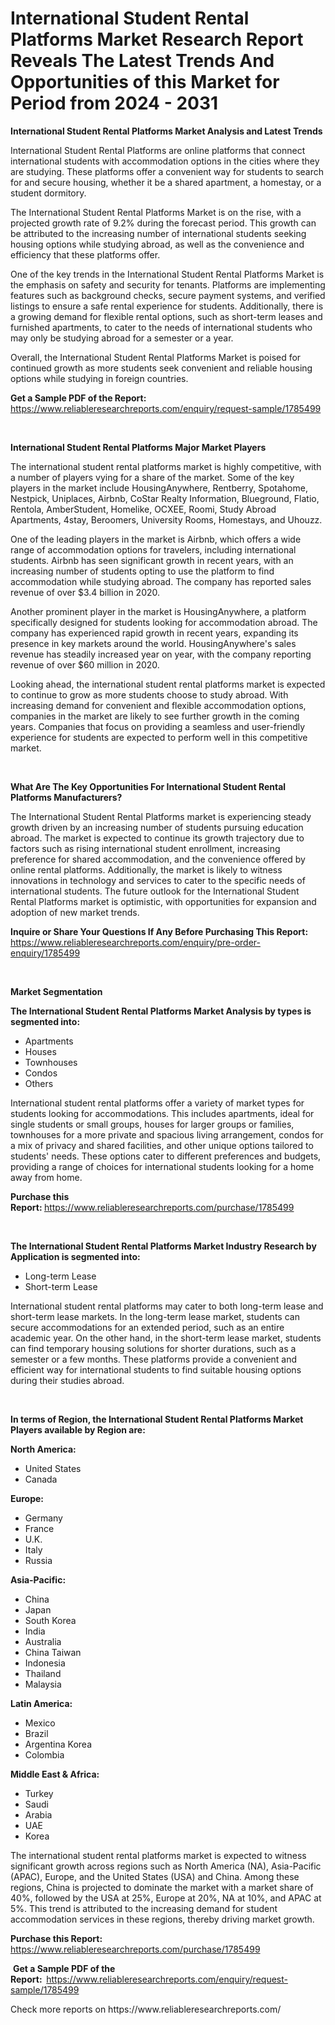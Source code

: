<p><h1>International Student Rental Platforms Market Research Report Reveals The Latest Trends And Opportunities of this Market for Period from 2024 - 2031</h1></p><p><strong>International Student Rental Platforms Market Analysis and Latest Trends</strong></p>
<p><p>International Student Rental Platforms are online platforms that connect international students with accommodation options in the cities where they are studying. These platforms offer a convenient way for students to search for and secure housing, whether it be a shared apartment, a homestay, or a student dormitory.</p><p>The International Student Rental Platforms Market is on the rise, with a projected growth rate of 9.2% during the forecast period. This growth can be attributed to the increasing number of international students seeking housing options while studying abroad, as well as the convenience and efficiency that these platforms offer.</p><p>One of the key trends in the International Student Rental Platforms Market is the emphasis on safety and security for tenants. Platforms are implementing features such as background checks, secure payment systems, and verified listings to ensure a safe rental experience for students. Additionally, there is a growing demand for flexible rental options, such as short-term leases and furnished apartments, to cater to the needs of international students who may only be studying abroad for a semester or a year.</p><p>Overall, the International Student Rental Platforms Market is poised for continued growth as more students seek convenient and reliable housing options while studying in foreign countries.</p></p>
<p><strong>Get a Sample PDF of the Report:&nbsp;</strong> <a href="https://www.reliableresearchreports.com/enquiry/request-sample/1785499">https://www.reliableresearchreports.com/enquiry/request-sample/1785499</a></p>
<p>&nbsp;</p>
<p><strong>International Student Rental Platforms Major Market Players</strong></p>
<p><p>The international student rental platforms market is highly competitive, with a number of players vying for a share of the market. Some of the key players in the market include HousingAnywhere, Rentberry, Spotahome, Nestpick, Uniplaces, Airbnb, CoStar Realty Information, Blueground, Flatio, Rentola, AmberStudent, Homelike, OCXEE, Roomi, Study Abroad Apartments, 4stay, Beroomers, University Rooms, Homestays, and Uhouzz.</p><p>One of the leading players in the market is Airbnb, which offers a wide range of accommodation options for travelers, including international students. Airbnb has seen significant growth in recent years, with an increasing number of students opting to use the platform to find accommodation while studying abroad. The company has reported sales revenue of over $3.4 billion in 2020.</p><p>Another prominent player in the market is HousingAnywhere, a platform specifically designed for students looking for accommodation abroad. The company has experienced rapid growth in recent years, expanding its presence in key markets around the world. HousingAnywhere's sales revenue has steadily increased year on year, with the company reporting revenue of over $60 million in 2020.</p><p>Looking ahead, the international student rental platforms market is expected to continue to grow as more students choose to study abroad. With increasing demand for convenient and flexible accommodation options, companies in the market are likely to see further growth in the coming years. Companies that focus on providing a seamless and user-friendly experience for students are expected to perform well in this competitive market.</p></p>
<p>&nbsp;</p>
<p><strong>What Are The Key Opportunities For International Student Rental Platforms Manufacturers?</strong></p>
<p><p>The International Student Rental Platforms market is experiencing steady growth driven by an increasing number of students pursuing education abroad. The market is expected to continue its growth trajectory due to factors such as rising international student enrollment, increasing preference for shared accommodation, and the convenience offered by online rental platforms. Additionally, the market is likely to witness innovations in technology and services to cater to the specific needs of international students. The future outlook for the International Student Rental Platforms market is optimistic, with opportunities for expansion and adoption of new market trends.</p></p>
<p><strong>Inquire or Share Your Questions If Any Before Purchasing This Report:</strong> <a href="https://www.reliableresearchreports.com/enquiry/pre-order-enquiry/1785499">https://www.reliableresearchreports.com/enquiry/pre-order-enquiry/1785499</a></p>
<p>&nbsp;</p>
<p><strong>Market Segmentation</strong></p>
<p><strong>The International Student Rental Platforms Market Analysis by types is segmented into:</strong></p>
<p><ul><li>Apartments</li><li>Houses</li><li>Townhouses</li><li>Condos</li><li>Others</li></ul></p>
<p><p>International student rental platforms offer a variety of market types for students looking for accommodations. This includes apartments, ideal for single students or small groups, houses for larger groups or families, townhouses for a more private and spacious living arrangement, condos for a mix of privacy and shared facilities, and other unique options tailored to students' needs. These options cater to different preferences and budgets, providing a range of choices for international students looking for a home away from home.</p></p>
<p><strong>Purchase this Report:&nbsp;</strong><a href="https://www.reliableresearchreports.com/purchase/1785499">https://www.reliableresearchreports.com/purchase/1785499</a></p>
<p>&nbsp;</p>
<p><strong>The International Student Rental Platforms Market Industry Research by Application is segmented into:</strong></p>
<p><ul><li>Long-term Lease</li><li>Short-term Lease</li></ul></p>
<p><p>International student rental platforms may cater to both long-term lease and short-term lease markets. In the long-term lease market, students can secure accommodations for an extended period, such as an entire academic year. On the other hand, in the short-term lease market, students can find temporary housing solutions for shorter durations, such as a semester or a few months. These platforms provide a convenient and efficient way for international students to find suitable housing options during their studies abroad.</p></p>
<p>&nbsp;</p>
<p><strong>In terms of Region, the International Student Rental Platforms Market Players available by Region are:</strong></p>
<p>
    <p> <strong> North America: </strong>
        <ul>
            <li>United States</li>
            <li>Canada</li>
        </ul>
        </p> 
    <p> <strong> Europe: </strong>
        <ul>
            <li>Germany</li>
            <li>France</li>
            <li>U.K.</li>
            <li>Italy</li>
            <li>Russia</li>
        </ul>
        </p> 
    <p> <strong> Asia-Pacific: </strong>
        <ul>
            <li>China</li>
            <li>Japan</li>
            <li>South Korea</li>
            <li>India</li>
            <li>Australia</li>
            <li>China Taiwan</li>
            <li>Indonesia</li>
            <li>Thailand</li>
            <li>Malaysia</li>
        </ul>
        </p> 
    <p> <strong> Latin America: </strong>
        <ul>
            <li>Mexico</li>
            <li>Brazil</li>
            <li>Argentina Korea</li>
            <li>Colombia</li>
        </ul>
        </p> 
    <p> <strong> Middle East & Africa: </strong>
        <ul>
            <li>Turkey</li>
            <li>Saudi</li>
            <li>Arabia</li>
            <li>UAE</li>
            <li>Korea</li>
        </ul>
    </p>
    </p>
<p><p>The international student rental platforms market is expected to witness significant growth across regions such as North America (NA), Asia-Pacific (APAC), Europe, and the United States (USA) and China. Among these regions, China is projected to dominate the market with a market share of 40%, followed by the USA at 25%, Europe at 20%, NA at 10%, and APAC at 5%. This trend is attributed to the increasing demand for student accommodation services in these regions, thereby driving market growth.</p></p>
<p><strong>Purchase this Report: </strong><a href="https://www.reliableresearchreports.com/purchase/1785499">https://www.reliableresearchreports.com/purchase/1785499</a></p>
<p>&nbsp;<strong>Get a Sample PDF of the Report:&nbsp;&nbsp;</strong><a href="https://www.reliableresearchreports.com/enquiry/request-sample/1785499">https://www.reliableresearchreports.com/enquiry/request-sample/1785499</a></p>
<p><strong></strong></p>
<p>Check more reports on https://www.reliableresearchreports.com/</p>